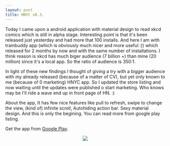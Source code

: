 ```yaml
---
layout: post
title: HNYC v0.3.
---
```


Today I came upon a android application with material design to read xkcd comics which is still in alpha stage. Interesting point is that it's been released just yesterday and had more that 100 installs. And here I am with trainbuddy app (which is obviously much nicer and more useful :)) which released for 2 months by now and with the same number of installations. I think reason is xkcd has much biger audience (7 billion +) than mine (20 million) since it's a local app. So the ratio of audience is 350:1.

In light of these new findings I thought of giving a try with a bigger audience with my already released (because of a matter of CV), but yet only known to me (because of 0 marketing) HNYC app. So I updated the store listing and now waiting until the updates were published o start marketing. Who knows may be I'll ride a wave end up in front page of HN. :)

About the app, It has few nice features like pull to refresh, swipe to change the view, (kind of) infinite scroll, Autohiding action bar. Sexy material design. And this is only the begining. You can read more from google play listing.

Get the app from <a href="https://play.google.com/store/apps/details?id=com.kasungamlath.hackernews" target="_blank">Google Play</a>.

<div align="center"><img src="{{ site.baseurl }}/assets/hnyc.png"></div>
